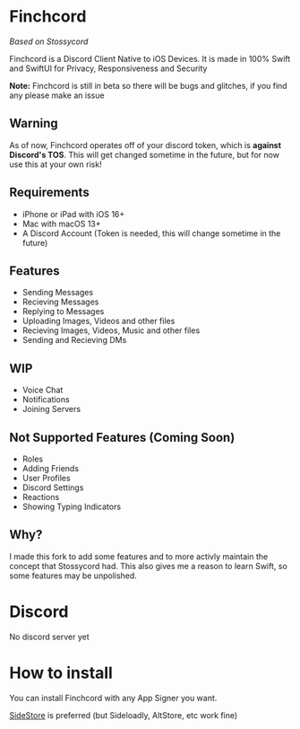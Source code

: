 # Finchcord
*Based on Stossycord*

Finchcord is a Discord Client Native to iOS Devices. It is made in 100% Swift and SwiftUI for Privacy, Responsiveness and Security

**Note:** Finchcord is still in beta so there will be bugs and glitches, if you find any please make an issue

## Warning
As of now, Finchcord operates off of your discord token, which is **against Discord's TOS**. This will get changed sometime in the future, but for now use this at your own risk!

## Requirements
- iPhone or iPad with iOS 16+
- Mac with macOS 13+
- A Discord Account (Token is needed, this will change sometime in the future)


## Features
- Sending Messages
- Recieving Messages
- Replying to Messages
- Uploading Images, Videos and other files
- Recieving Images, Videos, Music and other files
- Sending and Recieving DMs

## WIP
- Voice Chat
- Notifications
- Joining Servers

## Not Supported Features (Coming Soon)
- Roles
- Adding Friends
- User Profiles
- Discord Settings
- Reactions
- Showing Typing Indicators

## Why?
I made this fork to add some features and to more activly maintain the concept that Stossycord had. This also gives me a reason to learn Swift, so some features may be unpolished.

# Discord
No discord server yet

# How to install

You can install Finchcord with any App Signer you want. 

[SideStore](https://sidestore.io) is preferred (but Sideloadly, AltStore, etc work fine)

